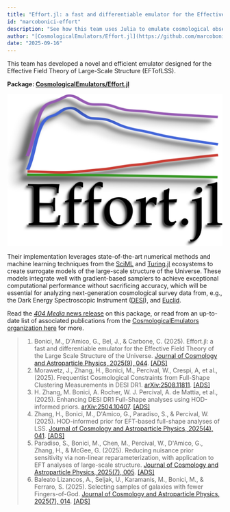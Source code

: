 ```yaml
---
title: "Effort.jl: a fast and differentiable emulator for the Effective Field Theory of the Large Scale Structure of the Universe"
id: "marcobonici-effort"
description: "See how this team uses Julia to emulate cosmological observables at the largest scales."
author: "[CosmologicalEmulators/Effort.jl](https://github.com/marcobonici)"
date: "2025-09-16"
---
```


This team has developed a novel and efficient emulator designed for the Effective Field Theory of Large-Scale Structure (EFTofLSS).

**Package: [CosmologicalEmulators/Effort.jl](https://github.com/CosmologicalEmulators/Effort.jl)**

![image](https://raw.githubusercontent.com/CosmologicalEmulators/Effort.jl/refs/heads/main/docs/src/assets/logo.svg)

Their implementation leverages state-of-the-art numerical methods and machine learning techniques from the [SciML](https://sciml.ai/) and [Turing.jl](https://turinglang.org/) ecosystems to create surrogate models of the large-scale structure of the Universe. These models integrate well with gradient-based samplers to achieve exceptional computational performance without sacrificing accuracy, which will be essential for analyzing next-generation cosmological survey data from, e.g., the Dark Energy Spectroscopic Instrument ([DESI](https://www.desi.lbl.gov/)), and [Euclid](https://www.esa.int/Science_Exploration/Space_Science/Euclid).

Read the [_404 Media_ news release](https://www.404media.co/a-vast-cosmic-web-connects-the-universe-really-now-we-can-emulate-it/) on this package, or read from an up-to-date list of associated publications from the [CosmologicalEmulators organization here](https://github.com/CosmologicalEmulators#publications) for more.

> 1. Bonici, M., D'Amico, G., Bel, J., & Carbone, C. (2025). Effort.jl: a fast and differentiable emulator for the Effective Field Theory of the Large Scale Structure of the Universe. [Journal of Cosmology and Astroparticle Physics, 2025(9), 044](https://iopscience.iop.org/article/10.1088/1475-7516/2025/09/044?ref=404media.co). [[ADS]](https://ui.adsabs.harvard.edu/abs/2025JCAP...09..044B/abstract)
> 2. Morawetz, J., Zhang, H., Bonici, M., Percival, W., Crespi, A, et al., (2025). Frequentist Cosmological Constraints from Full-Shape Clustering Measurements in DESI DR1. [arXiv:2508.11811](https://arxiv.org/abs/2508.11811). [[ADS]](https://ui.adsabs.harvard.edu/abs/2025arXiv250811811M/abstract)
> 3. H. Zhang, M. Bonici, A. Rocher, W. J. Percival, A. de Mattia, et al., (2025). Enhancing DESI DR1 Full-Shape analyses using HOD-informed priors. [arXiv:2504.10407](https://arxiv.org/abs/2504.10407). [[ADS]](https://ui.adsabs.harvard.edu/abs/2025arXiv250410407Z/abstract)
> 4. Zhang, H., Bonici, M., D'Amico, G., Paradiso, S., & Percival, W. (2025). HOD-informed prior for EFT-based full-shape analyses of LSS. [Journal of Cosmology and Astroparticle Physics, 2025(4), 041](https://iopscience.iop.org/article/10.1088/1475-7516/2025/04/041). [[ADS]](https://ui.adsabs.harvard.edu/abs/2025arXiv250410407Z/abstract)
> 5. Paradiso, S., Bonici, M., Chen, M., Percival, W., D'Amico, G., Zhang, H., & McGee, G. (2025). Reducing nuisance prior sensitivity via non-linear reparameterization, with application to EFT analyses of large-scale structure. [Journal of Cosmology and Astroparticle Physics, 2025(7), 005](https://iopscience.iop.org/article/10.1088/1475-7516/2025/07/005). [[ADS]](https://ui.adsabs.harvard.edu/abs/2025JCAP...07..005P/abstract)
> 6. Baleato Lizancos, A., Seljak, U., Karamanis, M., Bonici, M., & Ferraro, S. (2025). Selecting samples of galaxies with fewer Fingers-of-God. [Journal of Cosmology and Astroparticle Physics, 2025(7), 014](https://iopscience.iop.org/article/10.1088/1475-7516/2025/07/014). [[ADS]](https://ui.adsabs.harvard.edu/abs/2025JCAP...07..014B/abstract)

